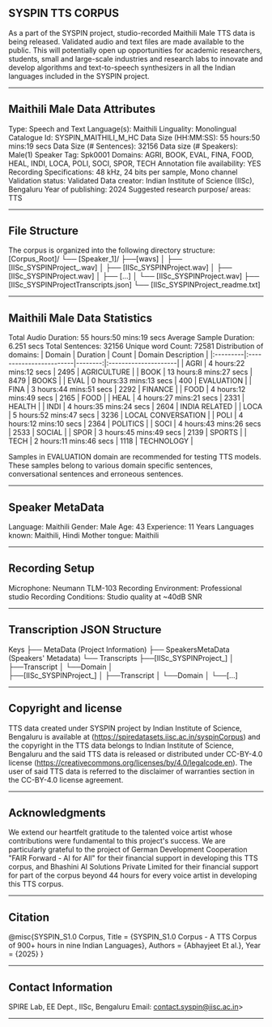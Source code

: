 ## SYSPIN TTS CORPUS

As a part of the SYSPIN project, studio-recorded Maithili Male TTS data is being released.
Validated audio and text files are made available to the public. This will potentially open up
opportunities for academic researchers, students, small and large-scale industries and research
labs to innovate and develop algorithms and text-to-speech synthesizers in all the Indian languages
included in the SYSPIN project.

---

## Maithili Male Data Attributes

Type: Speech and Text
Language(s): Maithili
Linguality: Monolingual
Catalogue Id: SYSPIN_MAITHILI_M_HC
Data Size (HH:MM:SS): 55 hours:50 mins:19 secs
Data Size (# Sentences): 32156
Data size (# Speakers): Male(1)
Speaker Tag: Spk0001
Domains: AGRI, BOOK, EVAL, FINA, FOOD, HEAL, INDI, LOCA, POLI, SOCI, SPOR, TECH
Annotation file availability: YES
Recording Specifications: 48 kHz, 24 bits per sample, Mono channel
Validation status: Validated
Data creator: Indian Institute of Science (IISc), Bengaluru
Year of publishing: 2024
Suggested research purpose/ areas: TTS

---

## File Structure

The corpus is organized into the following directory structure:
[Corpus_Root]/
└── [Speaker_1]/
      ├──[wavs]
      │    ├── [IISc_SYSPINProject_<languageTag><genderTag><domainTag><uniqueID>.wav]
      │    ├── [IISc_SYSPINProject<languageTag><genderTag><domainTag><uniqueID>.wav]
      │    ├── [IISc_SYSPINProject<languageTag><genderTag><domainTag><uniqueID>.wav]
      │    ├── [...]
      │    └── [IISc_SYSPINProject<languageTag><genderTag><domainTag><uniqueID>.wav]
      ├── [IISc_SYSPINProject<languageTag><genderTag><speakerTag><qualityCheckTag>Transcripts.json]
      └── [IISc_SYSPINProject<languageTag><genderTag><speakerTag><qualityCheckTag>_readme.txt]

---

## Maithili Male Data Statistics

Total Audio Duration:    55 hours:50 mins:19 secs
Average Sample Duration: 6.251 secs
Total Sentences:         32156
Unique word Count:       72581
Distribution of domains:
| Domain   | Duration                |   Count | Domain Description   |
|:---------|:------------------------|--------:|:---------------------|
| AGRI     | 4 hours:22 mins:12 secs |    2495 | AGRICULTURE          |
| BOOK     | 13 hours:8 mins:27 secs |    8479 | BOOKS                |
| EVAL     | 0 hours:33 mins:13 secs |    400  | EVALUATION           |
| FINA     | 3 hours:44 mins:51 secs |    2292 | FINANCE              |
| FOOD     | 4 hours:12 mins:49 secs |    2165 | FOOD                 |
| HEAL     | 4 hours:27 mins:21 secs |    2331 | HEALTH               |
| INDI     | 4 hours:35 mins:24 secs |    2604 | INDIA RELATED        |
| LOCA     | 5 hours:52 mins:47 secs |    3236 | LOCAL CONVERSATION   |
| POLI     | 4 hours:12 mins:10 secs |    2364 | POLITICS             |
| SOCI     | 4 hours:43 mins:26 secs |    2533 | SOCIAL               |
| SPOR     | 3 hours:45 mins:49 secs |    2139 | SPORTS               |
| TECH     | 2 hours:11 mins:46 secs |    1118 | TECHNOLOGY           |

Samples in EVALUATION domain are recommended for testing TTS models. These samples belong to
various domain specific sentences, conversational sentences and erroneous sentences.

---

## Speaker MetaData

Language: Maithili
Gender: Male
Age: 43
Experience: 11 Years
Languages known: Maithili, Hindi
Mother tongue: Maithili

---

## Recording Setup

Microphone: Neumann TLM-103
Recording Environment: Professional studio
Recording Conditions: Studio quality at ~40dB SNR

---

## Transcription JSON Structure

Keys
├── MetaData (Project Information)
├── SpeakersMetaData (Speakers' Metadata)
└── Transcripts
        ├──[IISc_SYSPINProject_<languageTag><genderTag><domainTag><uniqueID>]
        │ 			├──Transcript
        │ 			└──Domain
        │ 		
        ├──[IISc_SYSPINProject<languageTag><genderTag><domainTag>_<uniqueID>]
        │ 			├──Transcript
        │ 			└──Domain
        │
        └──[...]

---

## Copyright and license

TTS data created under SYSPIN project by Indian Institute of Science, Bengaluru is available
at (https://spiredatasets.iisc.ac.in/syspinCorpus) and the copyright in the TTS data belongs to
Indian Institute of Science, Bengaluru and the said TTS data is released or distributed under
CC-BY-4.0 license (https://creativecommons.org/licenses/by/4.0/legalcode.en). The user of
said TTS data is referred to the disclaimer of warranties section in the CC-BY-4.0 license
agreement.

---

## Acknowledgments

We extend our heartfelt gratitude to the talented voice artist whose contributions were
fundamental to this project's success.
We are particularly grateful to the project of German Development Cooperation "FAIR Forward - AI
for All" for their financial support in developing this TTS corpus, and Bhashini AI Solutions 
Private Limited for their financial support for part of the corpus beyond 44 hours for every 
voice artist in developing this TTS corpus.

---

## Citation

@misc{SYSPIN_S1.0 Corpus,
     	Title = {SYSPIN_S1.0 Corpus - A TTS Corpus of 900+ hours in nine Indian Languages},
     	Authors = {Abhayjeet Et al.},
     	Year = {2025}
}

---

## Contact Information

SPIRE Lab, EE Dept., IISc, Bengaluru
Email: contact.syspin@iisc.ac.in>

---
